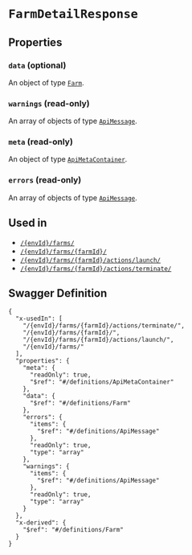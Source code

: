# `FarmDetailResponse` #







## Properties ##

### `data` (optional) ###




An object of type [`Farm`](./../definitions/Farm.mkd).



### `warnings` (read-only) ###




An array of 
objects of type [`ApiMessage`](./../definitions/ApiMessage.mkd).


### `meta` (read-only) ###




An object of type [`ApiMetaContainer`](./../definitions/ApiMetaContainer.mkd).



### `errors` (read-only) ###




An array of 
objects of type [`ApiMessage`](./../definitions/ApiMessage.mkd).




## Used in ##

  + [`/{envId}/farms/`](./../rest/api/user/v1beta0/{envId}/farms/)
  + [`/{envId}/farms/{farmId}/`](./../rest/api/user/v1beta0/{envId}/farms/{farmId}/)
  + [`/{envId}/farms/{farmId}/actions/launch/`](./../rest/api/user/v1beta0/{envId}/farms/{farmId}/actions/launch/)
  + [`/{envId}/farms/{farmId}/actions/terminate/`](./../rest/api/user/v1beta0/{envId}/farms/{farmId}/actions/terminate/)

## Swagger Definition ##

    {
      "x-usedIn": [
        "/{envId}/farms/{farmId}/actions/terminate/", 
        "/{envId}/farms/{farmId}/", 
        "/{envId}/farms/{farmId}/actions/launch/", 
        "/{envId}/farms/"
      ], 
      "properties": {
        "meta": {
          "readOnly": true, 
          "$ref": "#/definitions/ApiMetaContainer"
        }, 
        "data": {
          "$ref": "#/definitions/Farm"
        }, 
        "errors": {
          "items": {
            "$ref": "#/definitions/ApiMessage"
          }, 
          "readOnly": true, 
          "type": "array"
        }, 
        "warnings": {
          "items": {
            "$ref": "#/definitions/ApiMessage"
          }, 
          "readOnly": true, 
          "type": "array"
        }
      }, 
      "x-derived": {
        "$ref": "#/definitions/Farm"
      }
    }
